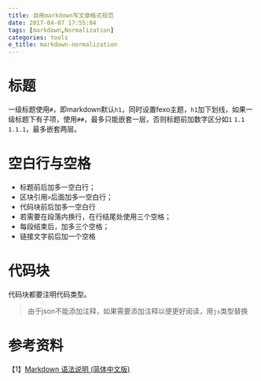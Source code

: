 ```yaml
---
title: 自用markdown写文章格式规范
date: 2017-04-07 17:55:04
tags: [markdown,Normalization]
categories: tools
e_title: markdown-normalization
---
```


# 标题

一级标题使用`#`，即markdown默认`h1`，同时设置fexo主题，`h1`加下划线，如果一级标题下有子项，使用`##`，最多只能嵌套一层，否则标题前加数字区分如`1` `1.1` `1.1.1`，最多嵌套两层。

# 空白行与空格

- 标题前后加多一空白行；   
- 区块引用`>`后面加多一空白行；   
- 代码块前后加多一空白行   
- 若需要在段落内换行，在行结尾处使用三个空格；   
- 每段结束后，加多三个空格；   
- 链接文字前后加一个空格   

# 代码块

代码块都要注明代码类型。   
> 由于json不能添加注释，如果需要添加注释以便更好阅读，用`js`类型替换

# 参考资料

【1】[Markdown 语法说明 (简体中文版)](http://wowubuntu.com/markdown/)   
